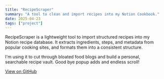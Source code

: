 ```yaml
---
title: "RecipeScraper"
summary: "A tool to clean and import recipes into my Notion Cookbook."
date: 2025-04-23
tags: ["project"]
---
```


RecipeScraper is a lightweight tool to import structured recipes into my Notion recipe database. It extracts ingredients, steps, and metadata from popular cooking sites, and formats them into a consistent structure.

I'm using it to cut through bloated food blogs and build a personal, searchable recipe vault. Good bye popup adds and endless scroll!

[View on GitHub](https://github.com/yogonwa/recipescraper) 